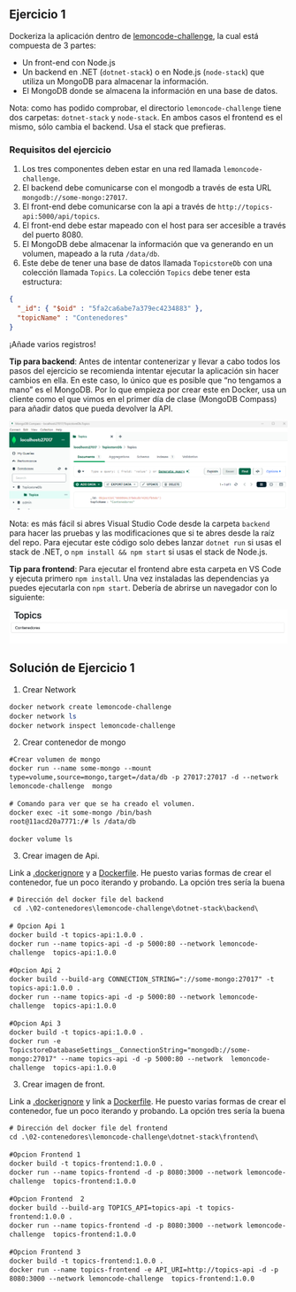 ## Ejercicio 1

Dockeriza la aplicación dentro de [lemoncode-challenge](./), la cual está compuesta de 3 partes:

- Un front-end con Node.js
- Un backend en .NET (`dotnet-stack`) o en Node.js (`node-stack`) que utiliza un MongoDB para almacenar la información.
- El MongoDB donde se almacena la información en una base de datos.

Nota: como has podido comprobar, el directorio `lemoncode-challenge` tiene dos carpetas: `dotnet-stack` y `node-stack`. En ambos casos el frontend es el mismo, sólo cambia el backend. Usa el stack que prefieras.

### Requisitos del ejercicio

1. Los tres componentes deben estar en una red llamada `lemoncode-challenge`.
2. El backend debe comunicarse con el mongodb a través de esta URL `mongodb://some-mongo:27017`.
3. El front-end debe comunicarse con la api a través de `http://topics-api:5000/api/topics`.
4. El front-end debe estar mapeado con el host para ser accesible a través del puerto 8080.
5. El MongoDB debe almacenar la información que va generando en un volumen, mapeado a la ruta `/data/db`.
6. Este debe de tener una base de datos llamada `TopicstoreDb` con una colección llamada `Topics`. La colección `Topics` debe tener esta estructura:

```json
{
  "_id": { "$oid" : "5fa2ca6abe7a379ec4234883" },
  "topicName" : "Contenedores"
}
```

¡Añade varios registros!

__Tip para backend__: Antes de intentar contenerizar y llevar a cabo todos los pasos del ejercicio se recomienda intentar ejecutar la aplicación sin hacer cambios en ella. En este caso, lo único que es posible que “no tengamos a mano” es el MongoDB. Por lo que empieza por crear este en Docker, usa un cliente como el que vimos en el primer día de clase (MongoDB Compass) para añadir datos que pueda devolver la API.

![Mongo compass](./lemoncode-challenge/images/mongodbcompass.png)

Nota: es más fácil si abres Visual Studio Code desde la carpeta `backend` para hacer las pruebas y las modificaciones que si te abres desde la raíz del repo. Para ejecutar este código solo debes lanzar `dotnet run` si usas el stack de .NET, o `npm install && npm start` si usas el stack de Node.js.

__Tip para frontend__: Para ejecutar el frontend abre esta carpeta en VS Code y ejecuta primero `npm install`. Una vez instaladas las dependencias ya puedes ejecutarla con `npm start`. Debería de abrirse un navegador con lo siguiente:

![Topics](./lemoncode-challenge/images/topics.png)


## Solución de Ejercicio 1

1. Crear Network

```powershell
docker network create lemoncode-challenge
docker network ls
docker network inspect lemoncode-challenge    
```

2. Crear contenedor de mongo 

```shell
#Crear volumen de mongo
docker run --name some-mongo --mount type=volume,source=mongo,target=/data/db -p 27017:27017 -d --network lemoncode-challenge  mongo

# Comando para ver que se ha creado el volumen.
docker exec -it some-mongo /bin/bash                                                                                                
root@11acd20a7771:/# ls /data/db

docker volume ls
```

3. Crear imagen de Api.

Link a [.dockerignore](./lemoncode-challenge/dotnet-stack/backend/.dockerignore) y a [Dockerfile](./lemoncode-challenge/dotnet-stack/backend/Dockerfile). He puesto varias formas de crear el contenedor, fue un poco iterando y probando. La opción tres sería la buena

```shell
# Dirección del docker file del backend
 cd .\02-contenedores\lemoncode-challenge\dotnet-stack\backend\
 
# Opcion Api 1
docker build -t topics-api:1.0.0 .
docker run --name topics-api -d -p 5000:80 --network lemoncode-challenge  topics-api:1.0.0 

#Opcion Api 2
docker build --build-arg CONNECTION_STRING="://some-mongo:27017" -t topics-api:1.0.0 .
docker run --name topics-api -d -p 5000:80 --network lemoncode-challenge  topics-api:1.0.0 

#Opcion Api 3
docker build -t topics-api:1.0.0 .
docker run -e TopicstoreDatabaseSettings__ConnectionString="mongodb://some-mongo:27017" --name topics-api -d -p 5000:80 --network  lemoncode-challenge  topics-api:1.0.0 

```

3. Crear imagen de front.

Link a [.dockerignore](./lemoncode-challenge/dotnet-stack/frontend/.dockerignore) y link a [Dockerfile](./lemoncode-challenge/dotnet-stack/frontend/Dockerfile). He puesto varias formas de crear el contenedor, fue un poco iterando y probando. La opción tres sería la buena

```shell
# Dirección del docker file del frontend
cd .\02-contenedores\lemoncode-challenge\dotnet-stack\frontend\

#Opcion Frontend 1
docker build -t topics-frontend:1.0.0 .
docker run --name topics-frontend -d -p 8080:3000 --network lemoncode-challenge  topics-frontend:1.0.0

#Opcion Frontend  2
docker build --build-arg TOPICS_API=topics-api -t topics-frontend:1.0.0 .
docker run --name topics-frontend -d -p 8080:3000 --network lemoncode-challenge  topics-frontend:1.0.0

#Opcion Frontend 3
docker build -t topics-frontend:1.0.0 .
docker run --name topics-frontend -e API_URI=http://topics-api -d -p 8080:3000 --network lemoncode-challenge  topics-frontend:1.0.0
```